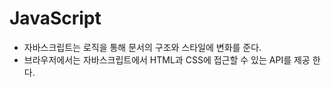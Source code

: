 JavaScript
==========
+ 자바스크립트는 로직을 통해 문서의 구조와 스타일에 변화를 준다.
+ 브라우저에서는 자바스크립트에서 HTML과 CSS에 접근할 수 있는 API를 제공 한다.